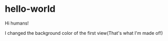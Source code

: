 # hello-world

Hi humans!

I changed the background color of the first view(That's what I'm made of!)

